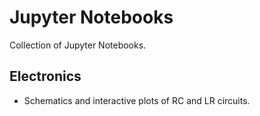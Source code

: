 # Jupyter Notebooks

Collection of Jupyter Notebooks.

## Electronics

* Schematics and interactive plots of RC and LR circuits.